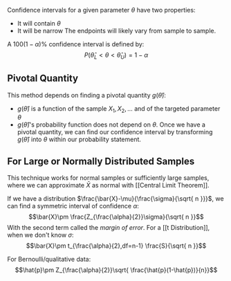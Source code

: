 Confidence intervals for a given parameter $\theta$ have two properties:
- It will contain $\theta$
- It will be narrow
The endpoints will likely vary from sample to sample.

A $100(1-\alpha)\%$ confidence interval is defined by:
$$P(\hat{\theta}_L<\theta <\hat{\theta}_U)=1-\alpha$$
## Pivotal Quantity
This method depends on finding a pivotal quantity $g(\hat{\theta})$:
- $g(\hat{\theta})$ is a function of the sample $X_{1},X_{2},\dots$ and of the targeted parameter $\theta$
- $g(\hat{\theta})$'s probability function does not depend on $\theta$.
Once we have a pivotal quantity, we can find our confidence interval by transforming $g(\hat{\theta})$ into $\theta$ within our probability statement.
## For Large or Normally Distributed Samples
This technique works for normal samples or sufficiently large samples, where we can approximate $\bar{X}$ as normal with [[Central Limit Theorem]]. 

If we have a distribution $\frac{\bar{X}-\mu}{\frac{\sigma}{\sqrt{ n }}}$, we can find a symmetric interval of confidence $\alpha$:
$$\bar{X}\pm \frac{Z_{\frac{\alpha}{2}}\sigma}{\sqrt{ n }}$$
With the second term called the *margin of error*.
For a [[t Distribution]], when we don't know $\sigma$:
$$\bar{X}\pm t_{\frac{\alpha}{2},df=n-1} \frac{S}{\sqrt{ n }}$$

For Bernoulli/qualitative data:
$$\hat{p}\pm Z_{\frac{\alpha}{2}}\sqrt{ \frac{\hat{p}(1-\hat{p})}{n}}$$